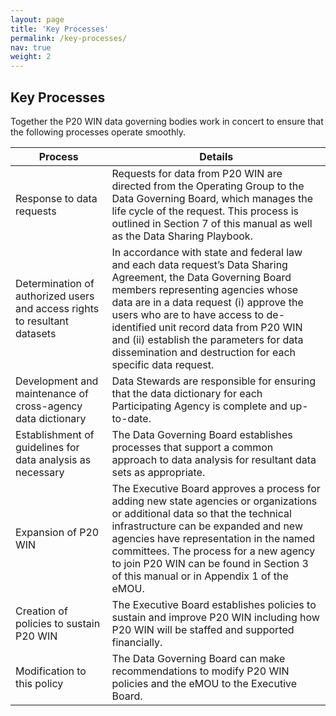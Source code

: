 ```yaml
---
layout: page
title: 'Key Processes'
permalink: /key-processes/
nav: true
weight: 2
---
```


## Key Processes

Together the P20 WIN data governing bodies work in concert to ensure that the following processes operate smoothly. 

| Process | Details |
| ----------- | ----------- |
| Response to data requests | Requests for data from P20 WIN are directed from the Operating Group to the Data Governing Board, which manages the life cycle of the request. This process is outlined in Section 7 of this manual as well as the Data Sharing Playbook. |
| Determination of authorized users and access rights to resultant datasets | In accordance with state and federal law and each data request’s Data Sharing Agreement, the Data Governing Board members representing agencies whose data are in a data request (i) approve the users who are to have access to de-identified unit record data from P20 WIN and (ii) establish the parameters for data dissemination and destruction for each specific data request. |
| Development and maintenance of cross-agency data dictionary | Data Stewards are responsible for ensuring that the data dictionary for each Participating Agency is complete and up-to-date. |
| Establishment of guidelines for data analysis as necessary | The Data Governing Board establishes processes that support a common approach to data analysis for resultant data sets as appropriate. |
| Expansion of P20 WIN | The Executive Board approves a process for adding new state agencies or organizations or additional data so that the technical infrastructure can be expanded and new agencies have representation in the named committees. The process for a new agency to join P20 WIN can be found in Section 3 of this manual or in Appendix 1 of the eMOU. |
| Creation of policies to sustain P20 WIN | The Executive Board establishes policies to sustain and improve P20 WIN including how P20 WIN will be staffed and supported financially. |
| Modification to this policy | The Data Governing Board can make recommendations to modify P20 WIN policies and the eMOU to the Executive Board. |

